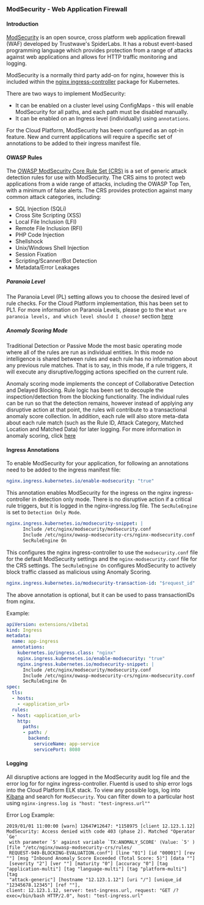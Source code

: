 ### ModSecurity - Web Application Firewall

#### Introduction

[ModSecurity](http://www.modsecurity.org/about.html) is an open source, cross platform web application firewall (WAF) developed by Trustwave's SpiderLabs. It has a robust event-based programming language which provides protection from a range of attacks against web applications and allows for HTTP traffic monitoring and logging. 

ModSecurity is a normally third party add-on for nginx, however this is included within the [nginx ingress-controller](https://github.com/kubernetes/ingress-nginx) package for Kubernetes. 

There are two ways to implement ModSecurity:
  
 - It can be enabled on a cluster level using ConfigMaps - this will enable ModSecurity for all paths, and each path must be disabled manually.
 - It can be enabled on an Ingress level (individually) using `annotations`.

For the Cloud Platform, ModSecurity has been configured as an opt-in feature. New and current applications will require a specific set of annotations to be added to their ingress manifest file.

#### OWASP Rules

The [OWASP ModSecurity Core Rule Set (CRS)](https://coreruleset.org/faq/) is a set of generic attack detection rules for use with ModSecurity. The CRS aims to protect web applications from a wide range of attacks, including the OWASP Top Ten, with a minimum of false alerts. The CRS provides protection against many common attack categories, including:

 - SQL Injection (SQLi)
 - Cross Site Scripting (XSS)
 - Local File Inclusion (LFI)
 - Remote File Inclusion (RFI)
 - PHP Code Injection
 - Shellshock
 - Unix/Windows Shell Injection
 - Session Fixation
 - Scripting/Scanner/Bot Detection
 - Metadata/Error Leakages

##### Paranoia Level

The Paranoia Level (PL) setting allows you to choose the desired level of rule checks. For the Cloud Platform implementation, this has been set to PL1. For more information on Paranoia Levels, please go to the `What are paranoia levels, and which level should I choose?` section [here](https://coreruleset.org/faq/)

##### Anomaly Scoring Mode

Traditional Detection or Passive Mode the most basic operating mode where all of the rules are run as individual entities. In this mode no intelligence is shared between rules and each rule has no information about any previous rule matches. That is to say, in this mode, if a rule triggers, it will execute any disruptive/logging actions specified on the current rule.

Anomaly scoring mode implements the concept of Collaborative Detection and Delayed Blocking. Rule logic has been set to decouple the inspection/detection from the blocking functionality. The individual rules can be run so that the detection remains, however instead of applying any disruptive action at that point, the rules will contribute to a transactional anomaly score collection. In addition, each rule will also store meta-data about each rule match (such as the Rule ID, Attack Category, Matched Location and Matched Data) for later logging. 
For more information in anomaly scoring, click [here](https://www.modsecurity.org/CRS/Documentation/anomaly.html#anomaly-scoring-mode)

#### Ingress Annotations

To enable ModSecurity for your application, for following an annotations need to be added to the ingress manifest file:

```yaml
nginx.ingress.kubernetes.io/enable-modsecurity: "true"
```
This annotation enables ModSecurity for the ingress on the nginx ingress-controller in detection only mode. There is no disruptive action if a critical rule triggers, but it is logged in the nginx-ingress.log file. The `SecRuleEngine` is set to `Detection Only Mode`.

```yaml
nginx.ingress.kubernetes.io/modsecurity-snippet: |
      Include /etc/nginx/modsecurity/modsecurity.conf
      Include /etc/nginx/owasp-modsecurity-crs/nginx-modsecurity.conf
      SecRuleEngine On
```  
This configures the nginx ingress-controller to use the `modsecurity.conf` file for the default ModSecurity settings and the `nginx-modsecurity.conf` file for the CRS settings.
The `SecRuleEngine On` configures ModSecurity to actively block traffic classed as malicious using Anomaly Scoring.  

```yaml
nginx.ingress.kubernetes.io/modsecurity-transaction-id: "$request_id"
```
The above annotation is optional, but it can be used to pass transactionIDs from nginx.


Example:

```yaml
apiVersion: extensions/v1beta1
kind: Ingress
metadata:
  name: app-ingress
  annotations:
    kubernetes.io/ingress.class: "nginx"
    nginx.ingress.kubernetes.io/enable-modsecurity: "true"
    nginx.ingress.kubernetes.io/modsecurity-snippet: |
      Include /etc/nginx/modsecurity/modsecurity.conf
      Include /etc/nginx/owasp-modsecurity-crs/nginx-modsecurity.conf
      SecRuleEngine On
spec:
  tls:
  - hosts:
    - <application_url> 
  rules:
  - host: <application_url> 
    http:
      paths:
      - path: /
        backend:
          serviceName: app-service
          servicePort: 8080
```

#### Logging

All disruptive actions are logged in the ModSecurity audit log file and the error log for for nginx ingress-controller. 
Fluentd is used to ship error logs into the Cloud Platform ELK stack. To view any possible logs, log into [Kibana](https://kibana.cloud-platform.service.justice.gov.uk/_plugin/kibana/) and search for `ModSecurity`. You can filter down to a particular host using `nginx-ingress.log is "host: "test-ingress.url""`

Error Log Example:

```
2019/01/01 11:00:00 [warn] 12647#12647: *1158975 [client 12.123.1.12] ModSecurity: Access denied with code 403 (phase 2). Matched "Operator `Ge'
 with parameter `5' against variable `TX:ANOMALY_SCORE' (Value: `5' ) [file "/etc/nginx/owasp-modsecurity-crs/rules/
 REQUEST-949-BLOCKING-EVALUATION.conf"] [line "01"] [id "00001"] [rev ""] [msg "Inbound Anomaly Score Exceeded (Total Score: 5)"] [data ""] 
 [severity "2"] [ver ""] [maturity "0"] [accuracy "0"] [tag "application-multi"] [tag "language-multi"] [tag "platform-multi"] [tag 
 "attack-generic"] [hostname "12.123.1.12"] [uri "/"] [unique_id "12345678.12345"] [ref ""],
client: 12.123.1.12, server: test-ingress.url, request: "GET /?exec=/bin/bash HTTP/2.0", host: "test-ingress.url"
```